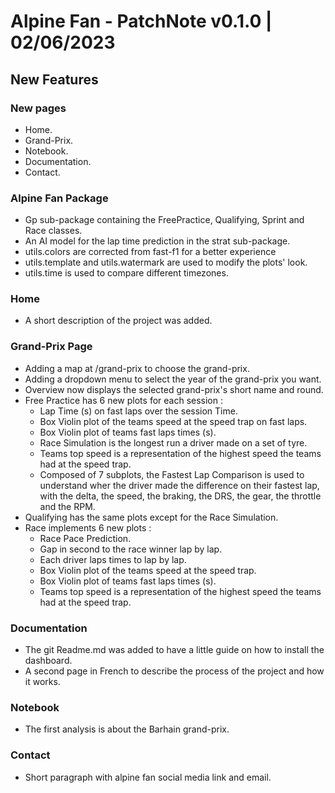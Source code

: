 # Alpine Fan - PatchNote v0.1.0 | 02/06/2023
## New Features
### New pages
* Home.
* Grand-Prix.
* Notebook.
* Documentation.
* Contact.
### Alpine Fan Package
* Gp sub-package containing the FreePractice, Qualifying, Sprint and Race classes.
* An AI model for the lap time prediction in the strat sub-package.
* utils.colors are corrected from fast-f1 for a better experience
* utils.template and utils.watermark are used to modify the plots' look.
* utils.time is used to compare different timezones.
### Home
* A short description of the project was added.
### Grand-Prix Page
* Adding a map at /grand-prix to choose the grand-prix.
* Adding a dropdown menu to select the year of the grand-prix you want.
* Overview now displays the selected grand-prix's short name and round.
* Free Practice has 6 new plots for each session :
  * Lap Time (s) on fast laps over the session Time.
  * Box Violin plot of the teams speed at the speed trap on fast laps.
  * Box Violin plot of teams fast laps times (s).
  * Race Simulation is the longest run a driver made on a set of tyre.
  * Teams top speed is a representation of the highest speed the teams had at the speed trap.
  * Composed of 7 subplots, the Fastest Lap Comparison is used to understand wher the driver made the difference on their fastest lap, with the delta, the speed, the braking, the DRS, the gear, the throttle and the RPM.
* Qualifying has the same plots except for the Race Simulation.
* Race implements 6 new plots :
  * Race Pace Prediction.
  * Gap in second to the race winner lap by lap.
  * Each driver laps times to lap by lap.
  * Box Violin plot of the teams speed at the speed trap.
  * Box Violin plot of teams fast laps times (s).
  * Teams top speed is a representation of the highest speed the teams had at the speed trap.
### Documentation
* The git Readme.md was added to have a little guide on how to install the dashboard.
* A second page in French to describe the process of the project and how it works.
### Notebook
* The first analysis is about the Barhain grand-prix.
### Contact
* Short paragraph with alpine fan social media link and email.

